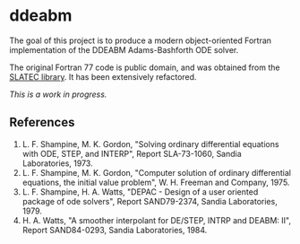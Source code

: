 ddeabm
======

The goal of this project is to produce a modern object-oriented Fortran implementation of the DDEABM Adams-Bashforth ODE solver.

The original Fortran 77 code is public domain, and was obtained from the [SLATEC library](http://www.netlib.org/slatec/src/). It has been extensively refactored.

*This is a work in progress.*

## References

1.  L. F. Shampine, M. K. Gordon, "Solving ordinary differential equations with ODE, STEP, and INTERP",  Report SLA-73-1060, Sandia Laboratories, 1973.
2.  L. F. Shampine, M. K. Gordon, "Computer solution of ordinary differential equations, the initial value problem", W. H. Freeman and Company, 1975.
3. L. F. Shampine, H. A. Watts, "DEPAC - Design of a user oriented package of ode solvers", Report SAND79-2374, Sandia Laboratories, 1979.
4.  H. A. Watts, "A smoother interpolant for DE/STEP, INTRP and DEABM: II", Report SAND84-0293, Sandia Laboratories, 1984.
